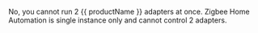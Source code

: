 No, you cannot run 2 {{ productName }} adapters at once. Zigbee Home Automation is single instance only and cannot control 2 adapters.
